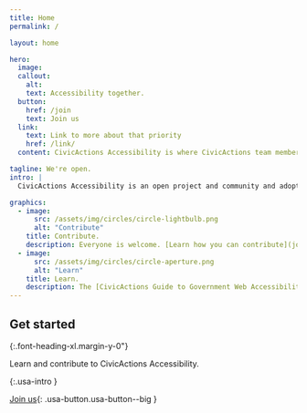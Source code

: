 ```yaml
---
title: Home
permalink: /

layout: home

hero:
  image: 
  callout:
    alt: 
    text: Accessibility together.
  button:
    href: /join
    text: Join us
  link:
    text: Link to more about that priority
    href: /link/
  content: CivicActions Accessibility is where CivicActions team members and our partners learn from and support one another to make digital government services more accessible for everyone.

tagline: We're open.
intro: |
  CivicActions Accessibility is an open project and community and adopts an open approach to government web accessibility. [Learn more.](open)

graphics:
  - image:
      src: /assets/img/circles/circle-lightbulb.png
      alt: "Contribute"
    title: Contribute.
    description: Everyone is welcome. [Learn how you can contribute](join) to CivicActions Accessibility.
  - image:
      src: /assets/img/circles/circle-aperture.png
      alt: "Learn"
    title: Learn.
    description: The [CivicActions Guide to Government Web Accessibility](guide) help you learn more about making government digital services more accessible.
---
```


## Get started

{:.font-heading-xl.margin-y-0"}

Learn and contribute to CivicActions Accessibility.

{:.usa-intro }

[Join us](join){: .usa-button.usa-button--big }
